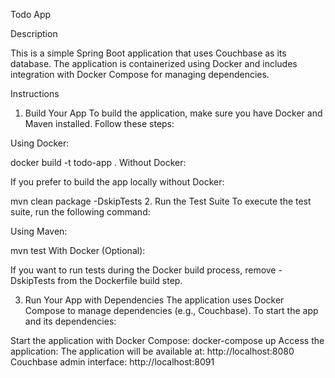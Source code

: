 
Todo App

Description

This is a simple Spring Boot application that uses Couchbase as its database. The application is containerized using Docker and includes integration with Docker Compose for managing dependencies.

Instructions

1. Build Your App
   To build the application, make sure you have Docker and Maven installed. Follow these steps:

Using Docker:

docker build -t todo-app .
Without Docker:

If you prefer to build the app locally without Docker:

mvn clean package -DskipTests
2. Run the Test Suite
   To execute the test suite, run the following command:

Using Maven:

mvn test
With Docker (Optional):

If you want to run tests during the Docker build process, remove -DskipTests from the Dockerfile build step.

3. Run Your App with Dependencies
   The application uses Docker Compose to manage dependencies (e.g., Couchbase). To start the app and its dependencies:

Start the application with Docker Compose:
docker-compose up
Access the application:
The application will be available at: http://localhost:8080
Couchbase admin interface: http://localhost:8091
